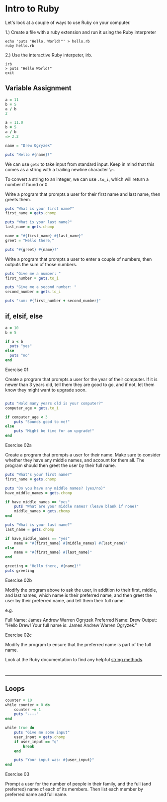 # Intro to Ruby

Let's look at a couple of ways to use Ruby on your computer.

1.) Create a file with a ruby extension and run it using the Ruby interpreter

```
echo 'puts "Hello, World!"' > hello.rb
ruby hello.rb
```
2.) Use the interactive Ruby interpeter, irb.

```
irb
> puts "Hello World!"
exit
```

## Variable Assignment

```ruby
a = 11
b = 5
a / b
2

a = 11.0
b = 5
a / b
=> 2.2

name = "Drew Ogryzek"

puts "Hello #{name}!"
```

We can use `gets` to take input from standard input. Keep in mind that this comes as a string with a trailing newline character `\n`.

To convert a string to an integer, we can use `.to_i`, which will return a number if found or 0.

Write a program that prompts a user for their first name and last name, then greets them.

```ruby
puts "What is your first name?"
first_name = gets.chomp

puts "What is your last name?"
last_name = gets.chomp

name = "#{first_name} #{last_name}"
greet = "Hello there,"

puts "#{greet} #{name}!"
```

Write a program that prompts a user to enter a couple of numbers, then outputs the sum of those numbers.

```ruby
puts "Give me a number: "
first_number = gets.to_i

puts "Give me a second number: "
second_number = gets.to_i

puts "sum: #{first_number + second_number}"
```

## if, elsif, else

```ruby
a = 10
b = 5

if a < b
  puts "yes"
else
  puts "no"
end

```

Exercise 01

Create a program that prompts a user for the year of their computer. If it is newer than 3 years old, tell them they are good to go, and if not, let them know they might want to upgrade soon.

```ruby

puts "Hold many years old is your computer?"
computer_age = gets.to_i

if computer_age < 3
    puts "Sounds good to me!"
else
    puts "Might be time for an upgrade!"
end

```

Exercise 02a

Create a program that prompts a user for their name. Make sure to consider whether they have any middle names, and account for them all. The program should then greet the user by their full name.

```ruby
puts "What's your first name?"
first_name = gets.chomp

puts "Do you have any middle names? (yes/no)"
have_middle_names = gets.chomp

if have_middle_names == "yes"
    puts "What are your middle names? (leave blank if none)"
    middle_names = gets.chomp
end

puts "What is your last name?"
last_name = gets.chomp

if have_middle_names == "yes"
    name = "#{first_name} #{middle_names} #{last_name}"
else
    name = "#{first_name} #{last_name}"
end

greeting = "Hello there, #{name}!"
puts greeting

```

Exercise 02b

Modify the program above to ask the user, in addition to their first, middle, and last names, which name is their preferred name, and then greet the user by their preferred name, and tell them their full name.

e.g.

Full Name: James Andrew Warren Ogryzek
Preferred Name: Drew
Output: "Hello Drew! Your full name is: James Andrew Warren Ogryzek."

Exercise 02c

Modify the program to ensure that the preferred name is part of the full name.

Look at the Ruby documentation to find any helpful [string methods](https://ruby-doc.org/core-3.0.0/String.html).

```ruby



```

---

## Loops

```ruby
counter = 10
while counter > 0 do
    counter -= 1
    puts "----"
end

while true do
    puts "Give me some input"
    user_input = gets.chomp
    if user_input == "q"
        break
    end

    puts "Your input was: #{user_input}"
end
```

Exercise 03

Prompt a user for the number of people in their family, and the full (and preferred) name of each of its members. Then list each member by preferred name and full name.